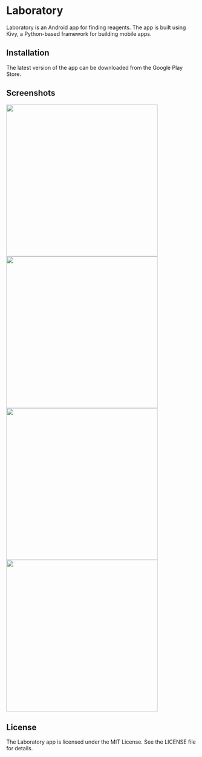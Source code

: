 # Laboratory
Laboratory is an Android app for finding reagents.
The app is built using Kivy, a Python-based framework for building mobile apps.

## Installation
The latest version of the app can be downloaded from the Google Play Store.

## Screenshots

<img src="screenshots/login.jpg" width="400">
<img src="screenshots/index.jpg" width="400">
<img src="screenshots/searching.jpg" width="400">
<img src="screenshots/info.jpg" width="400">

## License
The Laboratory app is licensed under the MIT License. See the LICENSE file for details.
